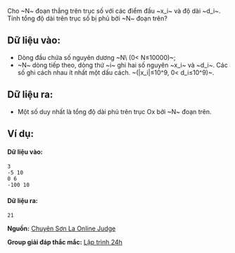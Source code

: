 Cho ~N~ đoạn thẳng trên trục số với các điểm đầu ~x_i~ và độ dài ~d_i~. Tính tổng độ dài trên trục số bị phủ bởi ~N~ đoạn trên?

## Dữ liệu vào:
- Dòng đầu chứa số nguyên dương ~N\ (0< N≤10000)~;
- ~N~ dòng tiếp theo, dòng thứ ~i~ ghi hai số nguyên ~x_i~ và ~d_i~. Các số ghi cách nhau ít nhất một dấu cách. ~(|x_i|≤10^9, 0< d_i≤10^9)~.

## Dữ liệu ra:
- Một số duy nhất là tổng độ dài phủ trên trục Ox bởi ~N~ đoạn trên.

## Ví dụ:
#### Dữ liệu vào:
```
3
-5 10
0 6
-100 10
```

#### Dữ liệu ra:
```
21
```
**Nguồn:** [Chuyên Sơn La Online Judge](http://csloj.ddns.net/)

**Group giải đáp thắc mắc:** [Lập trình 24h](https://www.facebook.com/groups/1386904321519984)